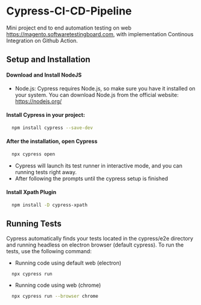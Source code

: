 # Cypress-CI-CD-Pipeline

Mini project end to end automation testing on web https://magento.softwaretestingboard.com, with implementation Continous Integration on Github Action.

## Setup and Installation

#### Download and Install NodeJS 
- Node.js: Cypress requires Node.js, so make sure you have it installed on your system. You can download Node.js from the official website: https://nodejs.org/


#### Install Cypress in your project:
```bash
  npm install cypress --save-dev
```

#### After the installation, open Cypress
```bash
  npx cypress open
```
- Cypress will launch its test runner in interactive mode, and you can running tests right away.
- After following the prompts until the cypress setup is finished

#### Install Xpath Plugin
```bash
  npm install -D cypress-xpath
```

## Running Tests
Cypress automatically finds your tests located in the cypress/e2e directory and running headless on electron browser (default cypress). To run the tests, use the following command:

- Running code using default web (electron)
```bash
  npx cypress run
```
- Running code using web (chrome)
```bash
  npx cypress run --browser chrome
```

